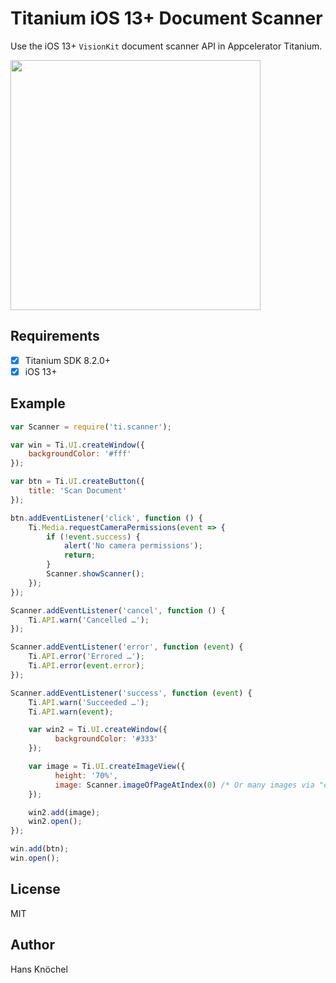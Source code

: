 # Titanium iOS 13+ Document Scanner

Use the iOS 13+ `VisionKit` document scanner API in Appcelerator Titanium.

<img src="./example.gif" width="400" />

## Requirements

- [x] Titanium SDK 8.2.0+
- [x] iOS 13+

## Example

```js
var Scanner = require('ti.scanner');

var win = Ti.UI.createWindow({
    backgroundColor: '#fff'
});

var btn = Ti.UI.createButton({
    title: 'Scan Document'
});

btn.addEventListener('click', function () {
    Ti.Media.requestCameraPermissions(event => {
        if (!event.success) {
            alert('No camera permissions');
            return;
        }
        Scanner.showScanner();
    });
});

Scanner.addEventListener('cancel', function () {
    Ti.API.warn('Cancelled …');
});

Scanner.addEventListener('error', function (event) {
    Ti.API.error('Errored …');
    Ti.API.error(event.error);
});

Scanner.addEventListener('success', function (event) {
    Ti.API.warn('Succeeded …');
    Ti.API.warn(event);

    var win2 = Ti.UI.createWindow({
          backgroundColor: '#333'
    });

    var image = Ti.UI.createImageView({
          height: '70%',
          image: Scanner.imageOfPageAtIndex(0) /* Or many images via "event.pageCount" */
    });

    win2.add(image);
    win2.open();
});

win.add(btn);
win.open();
```

## License

MIT

## Author

Hans Knöchel
